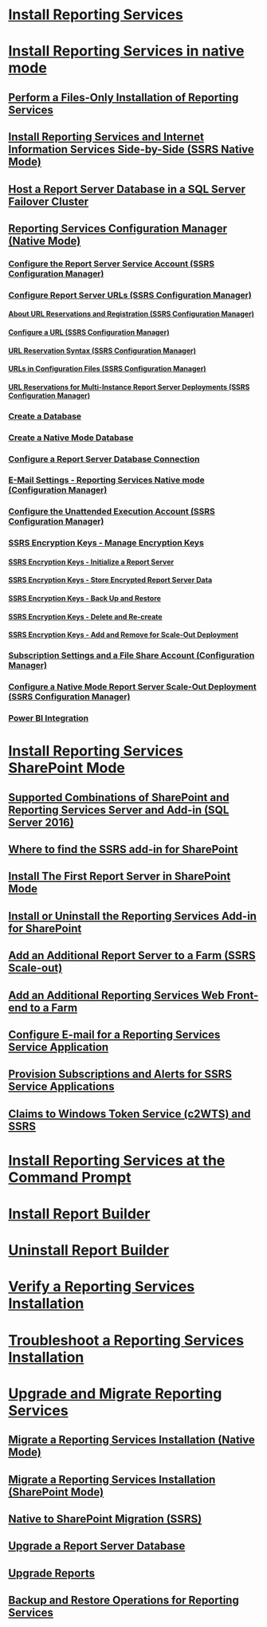 # [Install Reporting Services](install-reporting-services.md)


# [Install Reporting Services in native mode](install-reporting-services-native-mode-report-server.md)  
## [Perform a Files-Only Installation of Reporting Services](files-only-installation-reporting-services.md)  
## [Install Reporting Services and Internet Information Services Side-by-Side (SSRS Native Mode)](install-reporting-and-internet-information-services-side-by-side.md)  
## [Host a Report Server Database in a SQL Server Failover Cluster](host-a-report-server-database-in-a-sql-server-failover-cluster.md)  
## [Reporting Services Configuration Manager (Native Mode)](reporting-services-configuration-manager-native-mode.md)  
### [Configure the Report Server Service Account (SSRS Configuration Manager)](configure-the-report-server-service-account-ssrs-configuration-manager.md)  
### [Configure Report Server URLs  (SSRS Configuration Manager)](configure-report-server-urls-ssrs-configuration-manager.md)  
#### [About URL Reservations and Registration  (SSRS Configuration Manager)](about-url-reservations-and-registration-ssrs-configuration-manager.md)  
#### [Configure a URL  (SSRS Configuration Manager)](configure-a-url-ssrs-configuration-manager.md)  
#### [URL Reservation Syntax  (SSRS Configuration Manager)](url-reservation-syntax-ssrs-configuration-manager.md)  
#### [URLs in Configuration Files  (SSRS Configuration Manager)](urls-in-configuration-files-ssrs-configuration-manager.md)  
#### [URL Reservations for Multi-Instance Report Server Deployments  (SSRS Configuration Manager)](url-reservations-for-multi-instance-report-server-deployments.md)  
### [Create a Database](ssrs-report-server-create-a-report-server-database.md)  
### [Create a Native Mode Database](ssrs-report-server-create-a-native-mode-report-server-database.md)  
### [Configure a Report Server Database Connection](configure-a-report-server-database-connection-ssrs-configuration-manager.md)  
### [E-Mail Settings - Reporting Services Native mode (Configuration Manager)](e-mail-settings-reporting-services-native-mode-configuration-manager.md)  
### [Configure the Unattended Execution Account (SSRS Configuration Manager)](configure-the-unattended-execution-account-ssrs-configuration-manager.md)  
### [SSRS Encryption Keys - Manage Encryption Keys](ssrs-encryption-keys-manage-encryption-keys.md)  
#### [SSRS Encryption Keys - Initialize a Report Server](ssrs-encryption-keys-initialize-a-report-server.md)  
#### [SSRS Encryption Keys - Store Encrypted Report Server Data](ssrs-encryption-keys-store-encrypted-report-server-data.md)  
#### [SSRS Encryption Keys - Back Up and Restore](ssrs-encryption-keys-back-up-and-restore-encryption-keys.md)  
#### [SSRS Encryption Keys - Delete and Re-create](ssrs-encryption-keys-delete-and-re-create-encryption-keys.md)  
#### [SSRS Encryption Keys - Add and Remove for Scale-Out Deployment](add-and-remove-encryption-keys-for-scale-out-deployment.md)  
### [Subscription Settings and a File Share Account (Configuration Manager)](subscription-settings-and-a-file-share-account-configuration-manager.md)  
### [Configure a Native Mode Report Server Scale-Out Deployment (SSRS Configuration Manager)](configure-a-native-mode-report-server-scale-out-deployment.md)  
### [Power BI Integration](power-bi-report-server-integration-configuration-manager.md)  


# [Install Reporting Services SharePoint Mode](install-reporting-services-sharepoint-mode.md)  
## [Supported Combinations of SharePoint and Reporting Services Server and Add-in (SQL Server 2016)](supported-combinations-of-sharepoint-and-reporting-services-server.md)  
## [Where to find the SSRS add-in for SharePoint](where-to-find-the-reporting-services-add-in-for-sharepoint-products.md)  
## [Install The First Report Server in SharePoint Mode](install-the-first-report-server-in-sharepoint-mode.md)  
## [Install or Uninstall the Reporting Services Add-in for SharePoint](install-or-uninstall-the-reporting-services-add-in-for-sharepoint.md)  
## [Add an Additional Report Server to a Farm (SSRS Scale-out)](add-an-additional-report-server-to-a-farm-ssrs-scale-out.md)  
## [Add an Additional Reporting Services Web Front-end to a Farm](add-an-additional-reporting-services-web-front-end-to-a-farm.md)  
## [Configure E-mail for a Reporting Services Service Application](configure-e-mail-for-a-reporting-services-service-application.md)
## [Provision Subscriptions and Alerts for SSRS Service Applications](provision-subscriptions-and-alerts-for-ssrs-service-applications.md)  
## [Claims to Windows Token Service (c2WTS) and SSRS](claims-to-windows-token-service-c2wts-and-reporting-services.md)  


# [Install Reporting Services at the Command Prompt](install-reporting-services-at-the-command-prompt.md)  
# [Install Report Builder](install-report-builder.md)  
# [Uninstall Report Builder](uninstall-report-builder.md)  
# [Verify a Reporting Services Installation](verify-a-reporting-services-installation.md)  
# [Troubleshoot a Reporting Services Installation](troubleshoot-a-reporting-services-installation.md)  


# [Upgrade and Migrate Reporting Services](upgrade-and-migrate-reporting-services.md)  
## [Migrate a Reporting Services Installation (Native Mode)](migrate-a-reporting-services-installation-native-mode.md)  
## [Migrate a Reporting Services Installation (SharePoint Mode)](migrate-a-reporting-services-installation-sharepoint-mode.md)  
## [Native to SharePoint Migration (SSRS)](native-to-sharepoint-migration-ssrs.md)  
## [Upgrade a Report Server Database](upgrade-a-report-server-database.md)  
## [Upgrade Reports](upgrade-reports.md)  
## [Backup and Restore Operations for Reporting Services](backup-and-restore-operations-for-reporting-services.md)  
